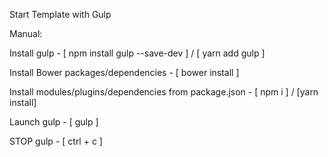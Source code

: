 Start Template with Gulp

Manual:

Install gulp - [ npm install gulp --save-dev ] / [ yarn add gulp ]

Install Bower packages/dependencies - [ bower install ]

Install modules/plugins/dependencies from package.json - [ npm i ] / [yarn install]

Launch gulp - [ gulp ]

STOP gulp - [ ctrl + c ]